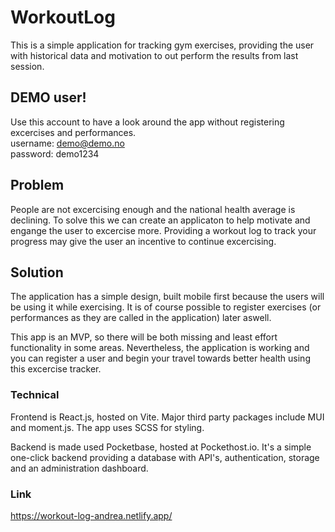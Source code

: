 # WorkoutLog

This is a simple application for tracking gym exercises, providing the user with historical data and motivation to out perform the results from last session.

## DEMO user!

Use this account to have a look around the app without registering excercises and performances.  
username: demo@demo.no  
password: demo1234

## Problem

People are not excercising enough and the national health average is declining. To solve this we can create an applicaton to help motivate and engange the user to excercise more. Providing a workout log to track your progress may give the user an incentive to continue excercising.

## Solution

The application has a simple design, built mobile first because the users will be using it while exercising. It is of course possible to register exercises (or performances as they are called in the application) later aswell.

This app is an MVP, so there will be both missing and least effort functionality in some areas. Nevertheless, the application is working and you can register a user and begin your travel towards better health using this excercise tracker.

### Technical

Frontend is React.js, hosted on Vite. Major third party packages include MUI and moment.js. The app uses SCSS for styling.

Backend is made used Pocketbase, hosted at Pockethost.io. It's a simple one-click backend providing a database with API's, authentication, storage and an administration dashboard.

### Link

https://workout-log-andrea.netlify.app/
